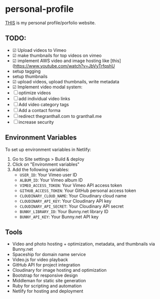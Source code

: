# personal-profile
[THIS](https://granthall.me/) is my personal profile/porfolio website.

## TODO:
- ☑ Upload videos to Vimeo
- ☑ make thumbnails for top videos on vimeo
- ☑ implement AWS video and image hosting like [this](https://www.youtube.com/watch?v=JbVyTrfqshU
- setup tagging
- setup thumbnails
- ☑ upload videos, upload thumbnails, write metadata
- ☑ Implement video modal system:
- ☐ optimize videos
- ☐ add individual video links
- ☐ Add video category tags
- ☐ Add a contact forma
- ☐ redirect thegranthall.com to granthall.me
- ☐ increase security

## Environment Variables

To set up environment variables in Netlify:
1. Go to Site settings > Build & deploy
2. Click on "Environment variables"
3. Add the following variables:
   - `USER_ID`: Your Vimeo user ID
   - `ALBUM_ID`: Your Vimeo album ID
   - `VIMEO_ACCESS_TOKEN`: Your Vimeo API access token
   - `GITHUB_ACCESS_TOKEN`: Your GitHub personal access token
   - `CLOUDINARY_CLOUD_NAME`: Your Cloudinary cloud name
   - `CLOUDINARY_API_KEY`: Your Cloudinary API key
   - `CLOUDINARY_API_SECRET`: Your Cloudinary API secret
   - `BUNNY_LIBRARY_ID`: Your Bunny.net library ID
   - `BUNNY_API_KEY`: Your Bunny.net API key

## Tools
- Video and photo hosting + optimization, metadata, and thumbnails via Bunny.net
- Spaceship for domain name service
- Video.js for video playback
- GitHub API for project integration
- Cloudinary for image hosting and optimization
- Bootstrap for responsive design
- Middleman for static site generation
- Ruby for scripting and automation
- Netlify for hosting and deployment
